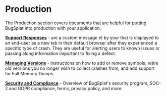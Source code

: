 # Production

The Production section covers documents that are helpful for putting BugSplat into production with your application. &#x20;

[**Support Responses**](setting-up-custom-support-responses.md) - are a custom message et by your that is displayed to an end-user as a new tab in their default browser after they experienced a specific type of crash.  They are useful for alerting users to known issues or passing along information important to fixing a defect.

[**Managing Versions**](managing-versions.md) - instructions on how to add or remove symbols, retire old versions you no longer wish to collect crashes from, and add support for Full Memory Dumps.

[**Security and Compliance**](security-privacy-and-compliance/) - Overview of BugSplat's security program, SOC-2 and GDPR compliance, terms, privacy policy, and more.
